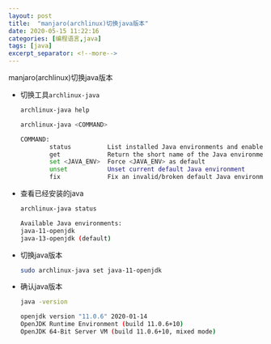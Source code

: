 ```yaml
---
layout: post
title:  "manjaro(archlinux)切换java版本"
date: 2020-05-15 11:22:16
categories: [编程语言,java]
tags: [java]
excerpt_separator: <!--more-->
---
```

manjaro(archlinux)切换java版本
<!--more-->

* 切换工具`archlinux-java`
    ```bash
    archlinux-java help
    ```

    ```bash
    archlinux-java <COMMAND>

    COMMAND:
            status          List installed Java environments and enabled one
            get             Return the short name of the Java environment set as default
            set <JAVA_ENV>  Force <JAVA_ENV> as default
            unset           Unset current default Java environment
            fix             Fix an invalid/broken default Java environment configuration
    ```

* 查看已经安装的java
    ```bash
    archlinux-java status
    ```

    ```bash
    Available Java environments:
    java-11-openjdk
    java-13-openjdk (default)
    ```


* 切换java版本
    ```bash
    sudo archlinux-java set java-11-openjdk
    ```


* 确认java版本
    ```bash
    java -version
    ```

    ```bash
    openjdk version "11.0.6" 2020-01-14
    OpenJDK Runtime Environment (build 11.0.6+10)
    OpenJDK 64-Bit Server VM (build 11.0.6+10, mixed mode)
    ```